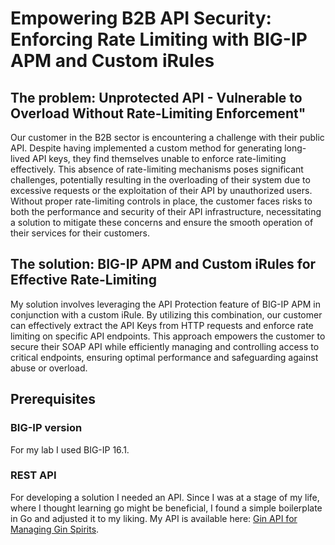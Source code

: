 # Empowering B2B API Security: Enforcing Rate Limiting with BIG-IP APM and Custom iRules

## The problem: Unprotected API - Vulnerable to Overload Without Rate-Limiting Enforcement"

Our customer in the B2B sector is encountering a challenge with their public API. Despite having implemented a custom method for generating long-lived API keys, they find themselves unable to enforce rate-limiting effectively. This absence of rate-limiting mechanisms poses significant challenges, potentially resulting in the overloading of their system due to excessive requests or the exploitation of their API by unauthorized users. Without proper rate-limiting controls in place, the customer faces risks to both the performance and security of their API infrastructure, necessitating a solution to mitigate these concerns and ensure the smooth operation of their services for their customers.

## The solution: BIG-IP APM and Custom iRules for Effective Rate-Limiting

My solution involves leveraging the API Protection feature of BIG-IP APM in conjunction with a custom iRule. By utilizing this combination, our customer can effectively extract the API Keys from HTTP requests and enforce rate limiting on specific API endpoints. This approach empowers the customer to secure their SOAP API while efficiently managing and controlling access to critical endpoints, ensuring optimal performance and safeguarding against abuse or overload.

## Prerequisites

### BIG-IP version

For my lab I used BIG-IP 16.1.

### REST API

For developing a solution I needed an API. Since I was at a stage of my life, where I thought learning go might be beneficial, I found a simple boilerplate in Go and adjusted it to my liking. My API is available here: [Gin API for Managing Gin Spirits](https://github.com/webserverdude/go-gin-api).



